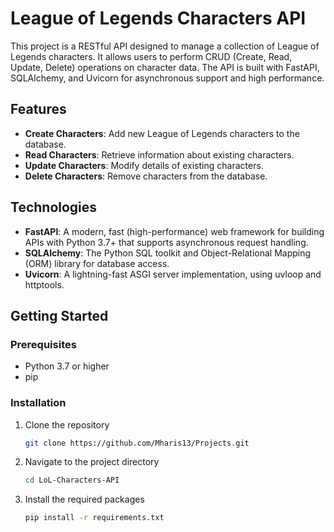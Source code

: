 # League of Legends Characters API

This project is a RESTful API designed to manage a collection of League of Legends characters. It allows users to perform CRUD (Create, Read, Update, Delete) operations on character data. The API is built with FastAPI, SQLAlchemy, and Uvicorn for asynchronous support and high performance.

## Features

- **Create Characters**: Add new League of Legends characters to the database.
- **Read Characters**: Retrieve information about existing characters.
- **Update Characters**: Modify details of existing characters.
- **Delete Characters**: Remove characters from the database.

## Technologies

- **FastAPI**: A modern, fast (high-performance) web framework for building APIs with Python 3.7+ that supports asynchronous request handling.
- **SQLAlchemy**: The Python SQL toolkit and Object-Relational Mapping (ORM) library for database access.
- **Uvicorn**: A lightning-fast ASGI server implementation, using uvloop and httptools.

## Getting Started

### Prerequisites

- Python 3.7 or higher
- pip


### Installation

1. Clone the repository
   ```sh
   git clone https://github.com/Mharis13/Projects.git
   ```
2. Navigate to the project directory
   ```sh
   cd LoL-Characters-API
   ```
3. Install the required packages
   ```sh
   pip install -r requirements.txt
   ```